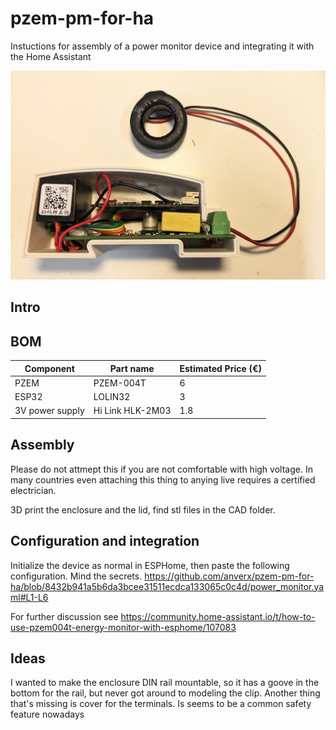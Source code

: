 # pzem-pm-for-ha
Instuctions for assembly of a power monitor device and integrating it with the Home Assistant

![Alt text](./images/pzem1.jpg "Overview")
## Intro

## BOM

| Component | Part name | Estimated Price (€) |
| --- | --- | --- |
| PZEM |  PZEM-004T | 6 |
| ESP32 | LOLIN32 | 3 |
| 3V power supply|Hi Link HLK-2M03 | 1.8 |


## Assembly
Please do not attmept this if you are not comfortable with high voltage.  In many countries even attaching this thing to anying live requires a certified electrician.

3D print the enclosure and the lid, find stl files in the CAD folder.

## Configuration and integration
Initialize the device as normal in ESPHome, then paste the following configuration.  Mind the secrets.
https://github.com/anverx/pzem-pm-for-ha/blob/8432b941a5b6da3bcee31511ecdca133065c0c4d/power_monitor.yaml#L1-L6

For further discussion see https://community.home-assistant.io/t/how-to-use-pzem004t-energy-monitor-with-esphome/107083

## Ideas

I wanted to make the enclosure DIN rail mountable, so it has a goove in the bottom for the rail, but never got around to modeling the clip.
Another thing that's missing is cover for the terminals.  Is seems to be a common safety feature nowadays 
